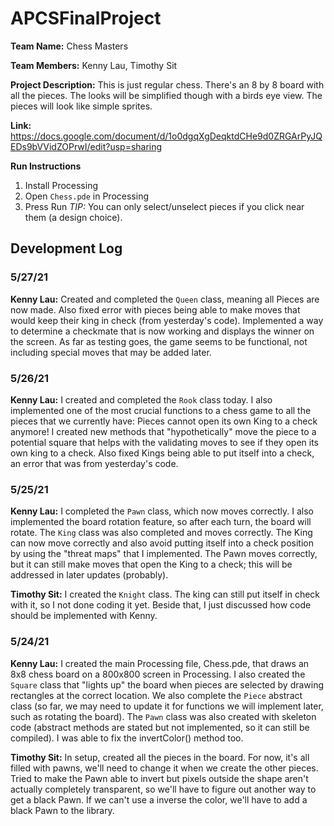 # APCSFinalProject

**Team Name:** Chess Masters

**Team Members:** Kenny Lau, Timothy Sit

**Project Description:** This is just regular chess. There's an 8 by 8 board with all the pieces. The looks will be simplified though with a birds eye view. The pieces will look like simple sprites.

**Link:** https://docs.google.com/document/d/1o0dgqXgDeqktdCHe9d0ZRGArPyJQEDs9bVVidZOPrwI/edit?usp=sharing

**Run Instructions**
1. Install Processing
2. Open ```Chess.pde``` in Processing
3. Press Run
*TIP:* You can only select/unselect pieces if you click near them (a design choice).

## Development Log
### 5/27/21
**Kenny Lau:** Created and completed the ```Queen``` class, meaning all Pieces are now made. Also fixed error with pieces being able to make moves that would keep their king in check (from yesterday's code). Implemented a way to determine a checkmate that is now working and displays the winner on the screen. As far as testing goes, the game seems to be functional, not including special moves that may be added later.

### 5/26/21
**Kenny Lau:** I created and completed the ``Rook`` class today. I also implemented one of the most crucial functions to a chess game to all the pieces that we currently have: Pieces cannot open its own King to a check anymore! I created new methods that "hypothetically" move the piece to a potential square that helps with the validating moves to see if they open its own king to a check. Also fixed Kings being able to put itself into a check, an error that was from yesterday's code.

### 5/25/21
**Kenny Lau:** I completed the ```Pawn``` class, which now moves correctly. I also implemented the board rotation feature, so after each turn, the board will rotate. The ```King``` class was also completed and moves correctly. The King can now move correctly and also avoid putting itself into a check position by using the "threat maps" that I implemented. The Pawn moves correctly, but it can still make moves that open the King to a check; this will be addressed in later updates (probably).

**Timothy Sit:** I created the ```Knight``` class. The king can still put itself in check with it, so I not done coding it yet. Beside that, I just discussed how code should be implemented with Kenny.

### 5/24/21
**Kenny Lau:** I created the main Processing file, Chess.pde, that draws an 8x8 chess board on a 800x800 screen in Processing. I also created the ```Square``` class that "lights up" the board when pieces are selected by drawing rectangles at the correct location. We also complete the ```Piece``` abstract class (so far, we may need to update it for functions we will implement later, such as rotating the board). The ```Pawn``` class was also created with skeleton code (abstract methods are stated but not implemented, so it can still be compiled). I was able to fix the invertColor() method too.

**Timothy Sit:** In setup, created all the pieces in the board. For now, it's all filled with pawns, we'll need to change it when we create the other pieces. Tried to make the Pawn able to invert but pixels outside the shape aren't actually completely transparent, so we'll have to figure out another way to get a black Pawn. If we can't use a inverse the color, we'll have to add a black Pawn to the library.
